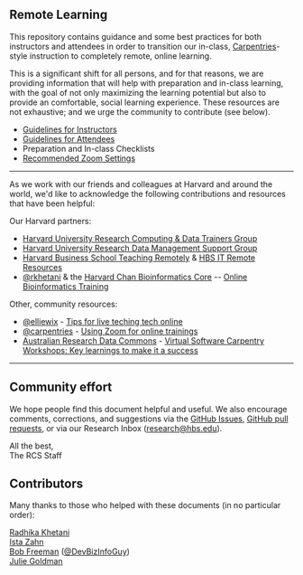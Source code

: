 ## Remote Learning

This repository contains guidance and some best practices for both instructors and attendees in 
order to transition our in-class, [Carpentries](https://carpentries.org/workshops/)-style instruction 
to completely remote, online learning.

This is a significant shift for all persons, and for that reasons, we are providing information
that will help with preparation and in-class learning, with the goal of not only maximizing
the learning potential but also to provide an comfortable, social learning experience.
These resources are not exhaustive; and we urge the community to contribute (see below).

* [Guidelines for Instructors](for_instructors.md)
* [Guidelines for Attendees](for_attendees.md)
* Preparation and In-class Checklists
* [Recommended Zoom Settings](zoom_settings.md)

***

As we work with our friends and colleagues at Harvard and around the world, we'd like to 
acknowledge the following contributions and resources that have been helpful:

Our Harvard partners:
* [Harvard University Research Computing & Data Trainers Group](https://twitter.com/HURCDataTrainer)<br>
* [Harvard University Research Data Management Support Group](https://researchdatamanagement.harvard.edu/contact)<br>
* [Harvard Business School Teaching Remotely](https://www.hbs.edu/teachremotely/Pages/default.aspx) &amp;
[HBS IT Remote Resources](https://inside.hbs.edu/Departments/it/about/Pages/hbs-remote-resources.aspx)<br>
* [@rkhetani](https://github.com/rkhetani) & the [Harvard Chan Bioinformatics Core](https://github.com/hbctraining) -- 
[Online Bioinformatics Training](https://github.com/hbctraining/bioinformatics_online)

Other, community resources:
* [@elliewix](https://github.com/elliewix) - [Tips for live teching tech 
online](https://elizabethwickes.com/2020/03/12/tips-for-live-teaching-tech-online-deeply-informed-by-the-carpentries/)<br>
* [@carpentries](https://github.com/carpentries) - [Using Zoom for online 
trainings](https://github.com/carpentries)<br>
* [Australian Research Data Commons](https://www.youtube.com/channel/UClbZWqIv8Si0siuizaxAS1A) - 
[Virtual Software Carpentry Workshops: Key learnings to make it a 
success](https://www.youtube.com/watch?v=MzsJyOkxqv8&t=31s)


***


## Community effort

We hope people find this document helpful and useful. We also encourage comments, corrections,
and suggestions via the [GitHub Issues](https://github.com/hbs-rcs/remote_learning/issues), [GitHub 
pull requests](https://github.com/hbs-rcs/remote_learning/pull/new/master), or via our Research Inbox ([research@hbs.edu](mailto:research@hbs.edu)).

All the best,<br>
The RCS Staff<br>


## Contributors

Many thanks to those who helped with these documents (in no particular order):

[Radhika Khetani](https://github.com/rkhetani)     
[Ista Zahn](https://github.com/izahn)     
[Bob Freeman](https://github.com/devbioinfoguy) ([@DevBizInfoGuy](http://www.twitter.com/DevBizInfoGuy))     
[Julie Goldman](https://scholar.harvard.edu/julie_goldman)     

